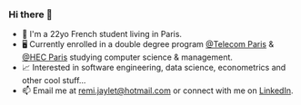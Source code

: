 ### Hi there 👋

- 🥐 I'm a 22yo French student living in Paris. 
- 🖥️ Currently enrolled in a double degree program [@Telecom Paris]( https://www.telecom-paris.fr/en/home) & [@HEC Paris]( https://www.hec.edu/en) studying computer science & management.
- 📈 Interested in software engineering, data science, econometrics and other cool stuff...
- 📫 Email me at remi.jaylet@hotmail.com or connect with me on [LinkedIn](https://www.linkedin.com/in/r%C3%A9mi-jaylet-b75232190/).
<!-- - 📁 Looking for a summer internship in data, quantitative analysis or business intelligence starting may 2022. ... -->
